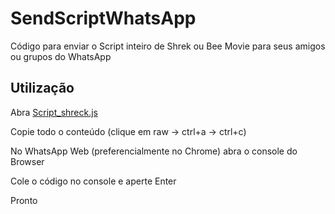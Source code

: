 # SendScriptWhatsApp

Código para enviar o Script inteiro de Shrek ou Bee Movie para seus amigos ou grupos do WhatsApp

## Utilização

Abra [Script_shreck.js](https://github.com/JTChila/BotWhaswappTroll/blob/main/Script_shrek.js)


Copie todo o conteúdo (clique em raw -> ctrl+a -> ctrl+c)

No WhatsApp Web (preferencialmente no Chrome) abra o console do Browser

Cole o código no console e aperte Enter

Pronto
